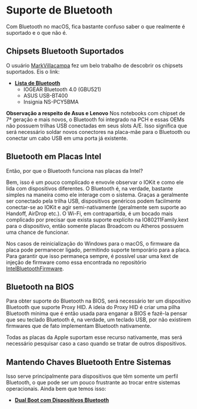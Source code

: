 # Suporte de Bluetooth

Com Bluetooth no macOS, fica bastante confuso saber o que realmente é suportado e o que não é.

## Chipsets Bluetooth Suportados

O usuário [MarkVillacampa](https://www.tonymacx86.com/members/markvillacampa.1790473/) fez um belo trabalho de descobrir os chipsets suportados. Eis o link:

* **[Lista de Bluetooth](https://www.tonymacx86.com/threads/guide-how-to-get-bluetooth-and-wifi-working.275962/)**
  * IOGEAR Bluetooth 4.0 (GBU521)
  * ASUS USB-BT400
  * Insignia NS-PCY5BMA

**Observação a respeito de Asus e Lenovo**
Nos notebooks com chipset de 7ª geração e mais novos, o Bluetooth foi integrado na PCH e essas OEMs não possuem trilhas USB conectadas em seus slots A/E. Isso significa que será necessário soldar novos conectores na placa-mãe para o Bluetooth ou conectar um cabo USB em uma porta já existente.

## Bluetooth em Placas Intel

Então, por que o Bluetooth funciona nas placas da Intel?

Bem, isso é um pouco complicado e envovle observar o IOKit e como ele lida com dispositivos diferentes. O Bluetooth é, na verdade, bastante simples na maneira como ele interage com o sistema. Graças a geralmente ser conectado pela trilha USB, dispositivos genéricos podem facilmente conectar-se ao IOKit e agir semi-nativamente (geralmente sem suporte ao Handoff, AirDrop etc.). O Wi-Fi, em contrapartida, é um bocado mais complicado por precisar que exista suporte explícito na IO80211Family.kext para o dispositivo, então somente placas Broadcom ou Atheros possuem uma chance de funcionar.

Nos casos de reinicialização do Windows para o macOS, o firmware da placa pode permanecer ligado, permitindo suporte temporário para a placa. Para garantir que isso permaneça sempre, é possível usar uma kext de injeção de firmware como essa encontrada no repositório [IntelBluetoothFirmware](https://github.com/zxystd/IntelBluetoothFirmware).

## Bluetooth na BIOS

Para obter suporte do Bluetooth na BIOS, será necessário ter um dispositivo Bluetooth que suporte Proxy HID. A ideia do Proxy HID é criar uma pilha Bluetooth mínima que é então usada para enganar a BIOS e fazê-la pensar que seu teclado Bluetooth é, na verdade, um teclado USB, por não existirem firmwares que de fato implementam Bluetooth nativamente.

Todas as placas da Apple suportam esse recurso nativamente, mas será necessário pesquisar caso a caso quando se tratar de outros dispositivos.

## Mantendo Chaves Bluetooth Entre Sistemas

Isso serve principalmente para dispositivos que têm somente um perfil Bluetooth, o que pode ser um pouco frustrante ao trocar entre sistemas operacionais. Ainda bem que temos isso:

* **[Dual Boot com Dispositivos Bluetooth](https://github.com/dortania/clover-laptop-guide/blob/master/extras/dual-booting-with-bluetooth-devices.md)**
